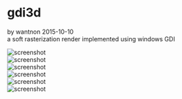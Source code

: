 # gdi3d  
by wantnon 2015-10-10  
a soft rasterization render implemented using windows GDI  

![screenshot](https://raw.githubusercontent.com/wantnon2/gdi3d/master/screenshots/screenshot_1.png)  
![screenshot](https://raw.githubusercontent.com/wantnon2/gdi3d/master/screenshots/screenshot_2.png)  
![screenshot](https://raw.githubusercontent.com/wantnon2/gdi3d/master/screenshots/screenshot_3.png)  
![screenshot](https://raw.githubusercontent.com/wantnon2/gdi3d/master/screenshots/screenshot_4.png)  
![screenshot](https://raw.githubusercontent.com/wantnon2/gdi3d/master/screenshots/screenshot_5.png)  
![screenshot](https://raw.githubusercontent.com/wantnon2/gdi3d/master/screenshots/screenshot_6.png)  
